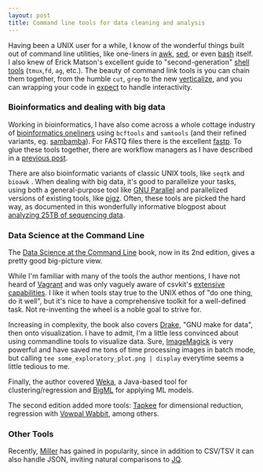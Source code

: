 ```yaml
---
layout: post
title: Command line tools for data cleaning and analysis
---
```


Having been a UNIX user for a while, I know of the wonderful things built out of command line utilities, like one-liners in [awk](https://catonmat.net/awk-one-liners-explained-part-one), [sed](https://catonmat.net/sed-one-liners-explained-part-one), or even [bash](http://www.bashoneliners.com) itself. I also knew of Erick Matson's excellent guide to "second-generation" [shell tools](http://erick.matsen.org/2020/01/04/2nd-gen-interactive-shell.html) (`tmux`,`fd`, `ag`, etc.). The beauty of command link tools is you can chain them together, from the humble `cut`, `grep` to the new [verticalize](https://github.com/lindenb/verticalize), and you can wrapping your code in [expect](https://core.tcl-lang.org/expect/index) to handle interactivity.

### Bioinformatics and dealing with big data

Working in bioinformatics, I have also come across a whole cottage industry of [bioinformatics oneliners](https://github.com/stephenturner/oneliners) using `bcftools` and `samtools` (and their refined variants, eg. [sambamba](https://lomereiter.github.io/sambamba/)). For FASTQ files there is the excellent [fastp](https://github.com/OpenGene/fastp). To glue these tools together, there are workflow managers as I have described in a [previous post](https://ptvan.github.io/workflow-managers/).

There are also bioinformatic variants of classic UNIX tools, like `seqtk` and `bioawk` . When dealing with big data, it's good to parallelize your tasks, using both a general-purpose tool like [GNU Parallel](https://www.gnu.org/software/parallel/) and parallelized versions of existing tools, like [pigz](https://zlib.net/pigz/). Often, these tools are picked the hard way, as documented in this wonderfully informative blogpost about [analyzing 25TB of sequencing data](https://livefreeordichotomize.com/2019/06/04/using_awk_and_r_to_parse_25tb/).

### Data Science at the Command Line

The [Data Science at the Command Line](https://www.datascienceatthecommandline.com/) book, now in its 2nd edition, gives a pretty good big-picture view.

While I'm familiar with many of the tools the author mentions, I have not heard of [Vagrant](https://www.vagrantup.com/docs/cli/) and was only vaguely aware of csvkit's [extensive capabilities](https://source.opennews.org/articles/eleven-awesome-things-you-can-do-csvkit/). I like it when tools stay true to the UNIX ethos of "do one thing, do it well", but it's nice to have a comprehensive toolkit for a well-defined task. Not re-inventing the wheel is a noble goal to strive for.

Increasing in complexity, the book also covers [Drake](https://github.com/Factual/drake), "GNU make for data", then onto visualization. I have to admit, I'm a little less convinced about using commandline tools to visualize data. Sure, [ImageMagick](https://imagemagick.org) is very powerful and have saved me tons of time processing images in batch mode, but calling ```tee some_exploratory_plot.png | display``` everytime seems a little tedious to me.

Finally, the author covered [Weka](https://www.cs.waikato.ac.nz/ml/weka/), a Java-based tool for clustering/regression and [BigML](https://bigml.com/) for applying ML models.

The second edition added more tools: [Tapkee](https://tapkee.lisitsyn.me/) for dimensional reduction, regression with [Vowpal Wabbit](https://vowpalwabbit.org/), among others.

### Other Tools

Recently, [Miller](https://github.com/johnkerl/miller/) has gained in popularity, since in addition to CSV/TSV it can also handle JSON, inviting natural comparisons to [JQ](https://stedolan.github.io/jq/).
